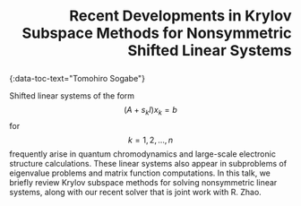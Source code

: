 <h3 id="sogabe" style="text-align: right;font-size:26px !important;">Recent Developments in Krylov Subspace Methods for Nonsymmetric Shifted Linear Systems</h3>
{:data-toc-text="Tomohiro Sogabe"}

Shifted linear systems of the form $$(A+ s_{k} I)x_{k}=b$$ for $$k=1,2,\dots, n$$ 
frequently arise in quantum chromodynamics and  large-scale electronic
structure calculations. These linear systems also appear in  subproblems of 
eigenvalue problems and matrix function computations.
In this talk, we briefly review Krylov subspace methods for solving 
nonsymmetric linear systems, along with our recent solver that  is joint work 
with R. Zhao.

